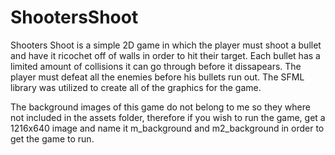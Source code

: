 # ShootersShoot

Shooters Shoot is a simple 2D game in which the player must shoot a bullet and have it ricochet off of walls in order to hit their target. Each bullet has a limited amount of collisions it can go through before it dissapears. The player must defeat all the enemies before his bullets run out.
The SFML library was utilized to create all of the graphics for the game.

The background images of this game do not belong to me so they where not included in the assets folder, therefore if you wish to run the game, get a 1216x640 image and name it m_background and m2_background in order to get the game to run.
